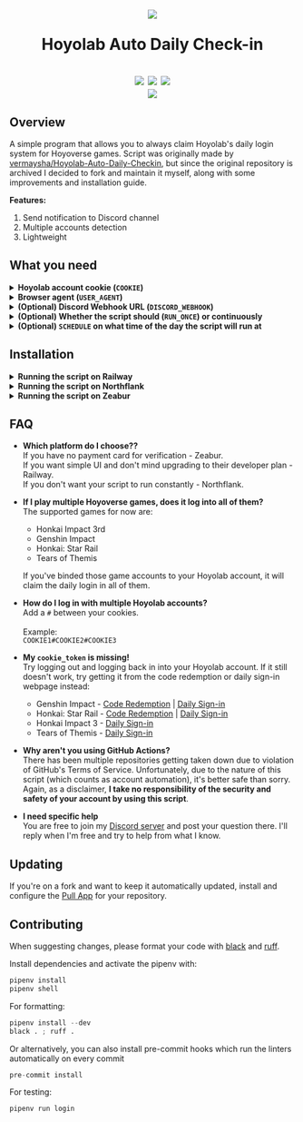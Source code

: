 <!-- markdownlint-disable MD033 -->

<h1 align="center">
  <img src="https://imgur.com/L54eATql.png">
  <p><b>Hoyolab Auto Daily Check-in</b></p>
  <a href="https://github.com/raidensakura"><img src="https://img.shields.io/badge/hoyolab--auto--login-by%20Raiden-d11df9"></a>
  <a href="[https://github.com/raidensakura](https://github.com/python/black)"><img src="https://img.shields.io/badge/code%20style-black-1c1c1c.svg"></a>
  <a href="https://dsc.gg/transience/"><img src="https://discord.com/api/guilds/616969119685935162/widget.png"></a><br>
  <a href="https://ko-fi.com/P5P6D65UW"><img src="https://ko-fi.com/img/githubbutton_sm.svg"></a>
</h1>

## Overview

A simple program that allows you to always claim Hoyolab's daily login system for Hoyoverse games. Script was originally made by [vermaysha/Hoyolab-Auto-Daily-Checkin](https://github.com/vermaysha/Hoyolab-Auto-Daily-Checkin), but since the original repository is archived I decided to fork and maintain it myself, along with some improvements and installation guide.

**Features:**

1. Send notification to Discord channel
2. Multiple accounts detection
3. Lightweight

## What you need

<details>
<summary><b>Hoyolab account cookie (<code>COOKIE</code>)</b></summary>

Navigate to [Hoyolab website](https://www.hoyolab.com/) with your account logged in, open developer tools on your browser (F12 for Firefox/Chrome), navigate to Console tab, enter `document.cookie` in, and copy the long-string text output without the quotation marks.

![image](https://raw.githubusercontent.com/raidensakura/hoyolab-auto-login/f0e36c3d39f6e9363b3c772e63ded57c5fbae8c8/images/3.png)

</details>

<details>
<summary><b>Browser agent (<code>USER_AGENT</code>)</b></summary>

You can get your user agent by just simply typing it in your search engine (Google/DuckDuckGo)  
![image](https://raw.githubusercontent.com/raidensakura/hoyolab-auto-login/f0e36c3d39f6e9363b3c772e63ded57c5fbae8c8/images/4.png)

</details>

<details>
<summary><b>(Optional) Discord Webhook URL (<code>DISCORD_WEBHOOK</code>)</b></summary>

You can have the script notify on a Discord channel via webhook. On any channel where you have webhook permissions in, go into:

`Channel Settings > Integrations > Webhooks > New Webhook`

You can also choose to use existing one by clicking on `Copy Webhook URL`.

You can also configure the script to notify (ping) your Discord ID in case of a login failure. To do this, append `DISCORD_ID=1234567890; rest_of_cookie=; ...` at the start your cookie.

![image](https://raw.githubusercontent.com/raidensakura/hoyolab-auto-login/f0e36c3d39f6e9363b3c772e63ded57c5fbae8c8/images/5.png)

</details>

<details>
<summary><b>(Optional) Whether the script should (<code>RUN_ONCE</code>) or continuously</b></summary>

This should either be left unset, or a value of `True`. Set it to `True` if you have an external scheduler (like CRON) to automatically start the script at certain time. The script will run continuously as a process when this is unset.

</details>

<details>
<summary><b>(Optional) <code>SCHEDULE</code> on what time of the day the script will run at</b></summary>

This should either be left unset, or a valid time format (`00:00` to `23:59`).
You can also additionally specify the timezone in your env or leave the default as UTC, ex: `TIMEZONE=Asia/Kuala_Lumpur`.
Refer to [List of tz database time zones](https://en.wikipedia.org/wiki/List_of_tz_database_time_zones).

</details>

## Installation

<details>
<summary><b>Running the script on Railway</b></summary>

[Railway's Starter plan](https://railway.app/pricing) has an execution limit of 500 hours a month, Since Railway has no option to schedule runtime, this script will run constantly. Make sure you're under their **Developer plan** to lift the hour limit. It's still free if your resource usage is under their $5 free credit limit, which this script will consume at most $0.50 monthly.

1. [Sign Up on Railway](https://railway.app?referralCode=mh9o_1) if you haven't.
2. Fork this repo  
![image](https://user-images.githubusercontent.com/38610216/216755745-4c347b2c-1e1b-4672-8212-17bd79a24d16.png)
3. [Make new project on Railway](https://railway.app/new) and select this option  
![image](https://user-images.githubusercontent.com/38610216/216755833-d97d44ed-0ec5-47cd-9d7d-2130c807de20.png)
4. Select the new repo you just forked  
![image](https://user-images.githubusercontent.com/38610216/216755849-01d034f3-e107-43ab-b4e6-7ded9c9a9123.png)
5. Click "Add Variables" and fill in your stuff, refer to the suggestions below it. After you're done it should look like this  
![image](https://user-images.githubusercontent.com/38610216/216755944-36af97ea-3bb6-44dc-9d2f-4939a4edbb54.png)
6. Wait for the build to finish and check your deployment logs to verify it's working  
![image](https://user-images.githubusercontent.com/38610216/216756065-98e0543a-b4d1-48fa-9431-e36e20a66214.png)

</details>

<details>
<summary><b>Running the script on Northflank</b></summary>

In addition to hosting your applications, [Northflank](https://northflank.com/pricing) also let you schedule jobs to run in CRON format, and their free tier does not have hourly limit unlike Railway. But in a free project, you are limited to 2 jobs at any time.

1. [Sign Up on Northflank](https://app.northflank.com/signup) if you haven't and create a **free project**. It should look like this:  
![image](https://user-images.githubusercontent.com/38610216/235667276-3e71a8f6-4f92-42c2-b61e-6ce5e6a2fcfa.png)
2. Create a new job and select 'Cron job' as job type.  
![image](https://user-images.githubusercontent.com/38610216/235667601-d3a09127-3ac7-4d24-9d25-b843da55192e.png)
3. Enter the time at which you the script to run at, in CRON format. Refer [crontab.guru](https://crontab.guru/) for explanation in cron formatting.  
![image](https://user-images.githubusercontent.com/38610216/235667841-fa553f07-5c44-4ab1-ad5a-5c1d44c25475.png)
4. Select 'External Image' under 'Job source' and use this URL for 'Image path':  
`ghcr.io/raidensakura/hoyolab-auto-login:master`  
![image](https://user-images.githubusercontent.com/38610216/235668679-2c7f7125-8c86-45db-8c55-6efd8ab1e306.png)
5. Fill in your credentials under 'Environmental Variables'. Make sure to set `RUN_ONCE` to `True` in the env.  
![image](https://user-images.githubusercontent.com/38610216/235669138-5e8bd902-3aab-41c1-853e-88c8a8ec8f39.png)
6. Save your script. Now, execute it manually by clicking the 'Run job' button, as shown:  
![image](https://user-images.githubusercontent.com/38610216/235669964-79586949-1ed9-49f7-9d5f-cce550a60d2b.png)
7. You should see a new entry under 'Recent job runs', as follow:  
![image](https://user-images.githubusercontent.com/38610216/235670311-c26d63d4-730c-48e2-bf6a-abed1639da0b.png)
8. Click on it, and then click on its entry under 'Containers'. If your script is working correctly, it should show a log as follow:  
![Untitled](https://user-images.githubusercontent.com/38610216/235671115-e558088f-0d1f-4fbf-a785-39766409d8a5.png)

</details>

<details>
<summary><b>Running the script on Zeabur</b></summary>

[Zeabur has a free plan](https://zeabur.com/pricing) that doesn't require a payment method, but like Railway, it has no option to schedule runtime, so this script will run constantly as a Docker container. The downside is that it takes slightly longer to build a Docker image on Zeabur than the other platforms.

1. [Sign Up on Zeabur](https://dash.zeabur.com) if you haven't.
2. Fork this repo  
![image](https://user-images.githubusercontent.com/38610216/216755745-4c347b2c-1e1b-4672-8212-17bd79a24d16.png)
3. Make a new project and a new service in it, choosing "Deploy from your source code" option  
![image](https://github.com/raidensakura/hoyolab-auto-login/assets/38610216/2ffd4706-549e-42a3-92fd-74d65274209e)  
4. Click "Configure Github APP" and select the repository you just forked  
![image](https://github.com/raidensakura/hoyolab-auto-login/assets/38610216/96a7e86d-4aaa-4a99-8b30-a4526c48b3ec)  
5. Select the "master" branch and click "Deploy"  
![image](https://github.com/raidensakura/hoyolab-auto-login/assets/38610216/244c8e58-fb89-44a5-bdaf-efd8919d1cce)  
6. Select the new service you just deployed, and fill in your credentials under "Variable". Make sure to **not** include `RUN_ONCE` otherwise your script will not loop everyday. It should look like this afterward  
![image](https://github.com/raidensakura/hoyolab-auto-login/assets/38610216/73f15821-b005-4268-916f-76fe170388e4)
7. Under "Deployments", click "Redeploy" for the variable changes to take effect.

</details>

## FAQ

- **Which platform do I choose??**  
If you have no payment card for verification - Zeabur.  
If you want simple UI and don't mind upgrading to their developer plan - Railway.  
If you don't want your script to run constantly - Northflank.  

- **If I play multiple Hoyoverse games, does it log into all of them?**  
The supported games for now are:
  - Honkai Impact 3rd  
  - Genshin Impact  
  - Honkai: Star Rail  
  - Tears of Themis  

  If you've binded those game accounts to your Hoyolab account, it will claim the daily login in all of them.

- **How do I log in with multiple Hoyolab accounts?**  
Add a `#` between your cookies.<br><br>
Example:  
```COOKIE1#COOKIE2#COOKIE3```

- **My `cookie_token` is missing!**  
Try logging out and logging back in into your Hoyolab account. If it still doesn't work, try getting it from the code redemption or daily sign-in webpage instead:
  * Genshin Impact - [Code Redemption](https://genshin.hoyoverse.com/en/gift) | [Daily Sign-in](https://act.hoyolab.com/ys/event/signin-sea-v3/index.html?act_id=e202102251931481)
  * Honkai: Star Rail - [Code Redemption](https://hsr.hoyoverse.com/gift) | [Daily Sign-in](https://act.hoyolab.com/bbs/event/signin/hkrpg/index.html?act_id=e202303301540311)
  * Honkai Impact 3 - [Daily Sign-in](https://act.hoyolab.com/bbs/event/signin-bh3/index.html?act_id=e202110291205111)
  * Tears of Themis - [Daily Sign-in](https://act.hoyolab.com/bbs/event/signin/nxx/index.html?act_id=e202202281857121)

- **Why aren't you using GitHub Actions?**  
There has been multiple repositories getting taken down due to violation of GitHub's Terms of Service. Unfortunately, due to the nature of this script (which counts as account automation), it's better safe than sorry. Again, as a disclaimer, **I take no responsibility of the security and safety of your account by using this script**.

- **I need specific help**  
You are free to join my [Discord server](https://dsc.gg/transience) and post your question there. I'll reply when I'm free and try to help from what I know.

## Updating

If you're on a fork and want to keep it automatically updated, install and configure the [Pull App](https://github.com/apps/pull) for your repository.

## Contributing

When suggesting changes, please format your code with [black](https://pypi.org/project/black/) and [ruff](https://pypi.org/project/ruff/).

Install dependencies and activate the pipenv with:

```python
pipenv install
pipenv shell
```

For formatting:

```python
pipenv install --dev
black . ; ruff .
```

Or alternatively, you can also install pre-commit hooks which run the linters automatically on every commit
```python
pre-commit install
```

For testing:

```python
pipenv run login
```
